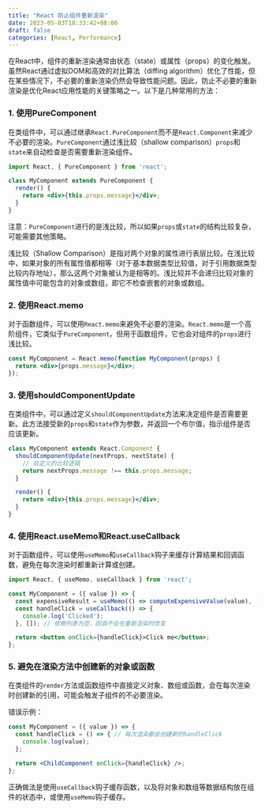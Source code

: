 ```yaml
---
title: "React 防止组件重新渲染"
date: 2023-05-03T18:33:42+08:00
draft: false
categories: [React, Performance]
---
```


在React中，组件的重新渲染通常由状态（state）或属性（props）的变化触发。虽然React通过虚拟DOM和高效的对比算法（diffing algorithm）优化了性能，但在某些情况下，不必要的重新渲染仍然会导致性能问题。因此，防止不必要的重新渲染是优化React应用性能的关键策略之一。以下是几种常用的方法：

### 1. 使用PureComponent

在类组件中，可以通过继承`React.PureComponent`而不是`React.Component`来减少不必要的渲染。`PureComponent`通过浅比较（shallow comparison）`props`和`state`来自动检查是否需要重新渲染组件。

```jsx
import React, { PureComponent } from 'react';

class MyComponent extends PureComponent {
  render() {
    return <div>{this.props.message}</div>;
  }
}
```

注意：`PureComponent`进行的是浅比较，所以如果`props`或`state`的结构比较复杂，可能需要其他策略。

浅比较（Shallow Comparison）是指对两个对象的属性进行表层比较。在浅比较中，如果对象的所有属性值都相等（对于基本数据类型比较值，对于引用数据类型比较内存地址），那么这两个对象被认为是相等的。浅比较并不会递归比较对象的属性值中可能包含的对象或数组，即它不检查嵌套的对象或数组。

### 2. 使用React.memo

对于函数组件，可以使用`React.memo`来避免不必要的渲染。`React.memo`是一个高阶组件，它类似于`PureComponent`，但用于函数组件，它也会对组件的`props`进行浅比较。

```jsx
const MyComponent = React.memo(function MyComponent(props) {
  return <div>{props.message}</div>;
});
```

### 3. 使用shouldComponentUpdate

在类组件中，可以通过定义`shouldComponentUpdate`方法来决定组件是否需要更新。此方法接受新的`props`和`state`作为参数，并返回一个布尔值，指示组件是否应该更新。

```jsx
class MyComponent extends React.Component {
  shouldComponentUpdate(nextProps, nextState) {
    // 自定义的比较逻辑
    return nextProps.message !== this.props.message;
  }

  render() {
    return <div>{this.props.message}</div>;
  }
}
```

### 4. 使用React.useMemo和React.useCallback

对于函数组件，可以使用`useMemo`和`useCallback`钩子来缓存计算结果和回调函数，避免在每次渲染时都重新计算或创建。

```jsx
import React, { useMemo, useCallback } from 'react';

const MyComponent = ({ value }) => {
  const expensiveResult = useMemo(() => computeExpensiveValue(value), [value]);
  const handleClick = useCallback(() => {
    console.log('Clicked');
  }, []); // 依赖列表为空，回调不会在重新渲染时改变

  return <button onClick={handleClick}>Click me</button>;
};
```

### 5. 避免在渲染方法中创建新的对象或函数

在类组件的`render`方法或函数组件中直接定义对象、数组或函数，会在每次渲染时创建新的引用，可能会触发子组件的不必要渲染。

错误示例：

```jsx
const MyComponent = ({ value }) => {
  const handleClick = () => { // 每次渲染都会创建新的handleClick
    console.log(value);
  };

  return <ChildComponent onClick={handleClick} />;
};
```

正确做法是使用`useCallback`钩子缓存函数，以及将对象和数组等数据结构放在组件的状态中，或使用`useMemo`钩子缓存。
